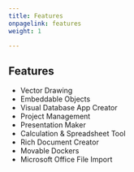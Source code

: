 ```yaml
---
title: Features
onpagelink: features
weight: 1

---
```


Features
--------

- Vector Drawing
- Embeddable Objects
- Visual Database App Creator
- Project Management
- Presentation Maker
- Calculation &amp; Spreadsheet Tool
- Rich Document Creator
- Movable Dockers
- Microsoft Office File Import
 